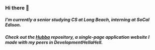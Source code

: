 ### Hi there 👋
##### I'm currently a senior studying CS at Long Beach, interning at SoCal Edison. 
##### Check out the [Hubba](https://github.com/DevelopmentHellaHell/SeniorProject) repository, a single-page application website I made with my peers in DevelopmentHellaHell.

<!--
**dkoroni/dkoroni** is a ✨ _special_ ✨ repository because its `README.md` (this file) appears on your GitHub profile.

Here are some ideas to get you started:

- 🔭 I’m currently working on ...
- 🌱 I’m currently learning ...
- 👯 I’m looking to collaborate on ...
- 🤔 I’m looking for help with ...
- 💬 Ask me about ...
- 📫 How to reach me: ...
- 😄 Pronouns: ...
- ⚡ Fun fact: ...
-->
